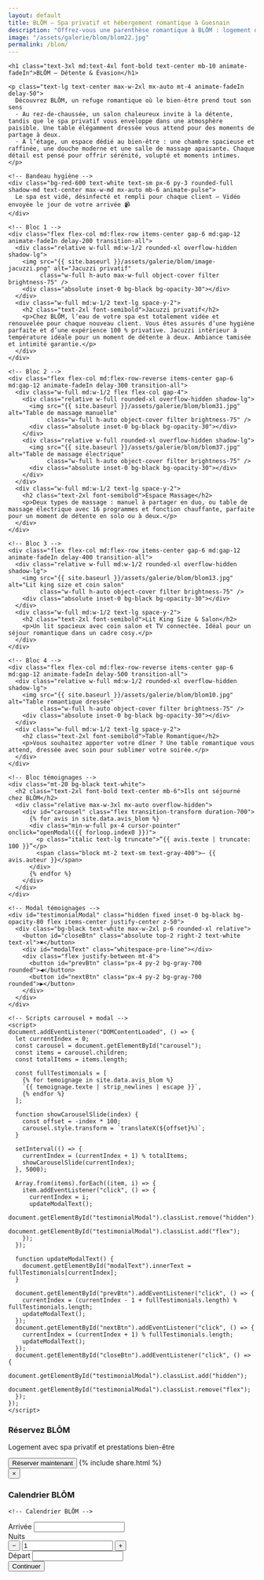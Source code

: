 ```yaml
---
layout: default
title: BLŌM – Spa privatif et hébergement romantique à Guesnain
description: "Offrez-vous une parenthèse romantique à BLŌM : logement de charme, spa privatif, détente et petit‑déjeuner inclus."
image: "/assets/galerie/blom/blom22.jpg"
permalink: /blom/
---
```


<section class="bg-black text-white py-12 px-4 w-full overflow-x-hidden">
  <div class="max-w-6xl mx-auto space-y-16">

    <h1 class="text-3xl md:text-4xl font-bold text-center mb-10 animate-fadeIn">BLŌM – Détente & Évasion</h1>

    <p class="text-lg text-center max-w-2xl mx-auto mt-4 animate-fadeIn delay-50">
      Découvrez BLŌM, un refuge romantique où le bien‑être prend tout son sens
      · Au rez-de-chaussée, un salon chaleureux invite à la détente, tandis que le spa privatif vous enveloppe dans une atmosphère paisible. Une table élégamment dressée vous attend pour des moments de partage à deux.
      · À l’étage, un espace dédié au bien-être : une chambre spacieuse et raffinée, une douche moderne et une salle de massage apaisante. Chaque détail est pensé pour offrir sérénité, volupté et moments intimes.
    </p>

    <!-- Bandeau hygiène -->
    <div class="bg-red-600 text-white text-sm px-6 py-3 rounded-full shadow-md text-center max-w-md mx-auto mb-6 animate-pulse">
      Le spa est vidé, désinfecté et rempli pour chaque client – Vidéo envoyée le jour de votre arrivée 📹
    </div>

    <!-- Bloc 1 -->
    <div class="flex flex-col md:flex-row items-center gap-6 md:gap-12 animate-fadeIn delay-200 transition-all">
      <div class="relative w-full md:w-1/2 rounded-xl overflow-hidden shadow-lg">
        <img src="{{ site.baseurl }}/assets/galerie/blom/image-jacuzzi.png" alt="Jacuzzi privatif"
             class="w-full h-auto max-w-full object-cover filter brightness-75" />
        <div class="absolute inset-0 bg-black bg-opacity-30"></div>
      </div>
      <div class="w-full md:w-1/2 text-lg space-y-2">
        <h2 class="text-2xl font-semibold">Jacuzzi privatif</h2>
        <p>Chez BLŌM, l’eau de votre spa est totalement vidée et renouvelée pour chaque nouveau client. Vous êtes assurés d’une hygiène parfaite et d’une expérience 100 % privative. Jacuzzi intérieur à température idéale pour un moment de détente à deux. Ambiance tamisée et intimité garantie.</p>
      </div>
    </div>

    <!-- Bloc 2 -->
    <div class="flex flex-col md:flex-row-reverse items-center gap-6 md:gap-12 animate-fadeIn delay-300 transition-all">
      <div class="w-full md:w-1/2 flex flex-col gap-4">
        <div class="relative w-full rounded-xl overflow-hidden shadow-lg">
          <img src="{{ site.baseurl }}/assets/galerie/blom/blom31.jpg" alt="Table de massage manuelle"
               class="w-full h-auto object-cover filter brightness-75" />
          <div class="absolute inset-0 bg-black bg-opacity-30"></div>
        </div>
        <div class="relative w-full rounded-xl overflow-hidden shadow-lg">
          <img src="{{ site.baseurl }}/assets/galerie/blom/blom37.jpg" alt="Table de massage électrique"
               class="w-full h-auto object-cover filter brightness-75" />
          <div class="absolute inset-0 bg-black bg-opacity-30"></div>
        </div>
      </div>
      <div class="w-full md:w-1/2 text-lg space-y-2">
        <h2 class="text-2xl font-semibold">Espace Massage</h2>
        <p>Deux types de massage : manuel à partager en duo, ou table de massage électrique avec 16 programmes et fonction chauffante, parfaite pour un moment de détente en solo ou à deux.</p>
      </div>
    </div>

    <!-- Bloc 3 -->
    <div class="flex flex-col md:flex-row items-center gap-6 md:gap-12 animate-fadeIn delay-400 transition-all">
      <div class="relative w-full md:w-1/2 rounded-xl overflow-hidden shadow-lg">
        <img src="{{ site.baseurl }}/assets/galerie/blom/blom13.jpg" alt="Lit king size et coin salon"
             class="w-full h-auto object-cover filter brightness-75" />
        <div class="absolute inset-0 bg-black bg-opacity-30"></div>
      </div>
      <div class="w-full md:w-1/2 text-lg space-y-2">
        <h2 class="text-2xl font-semibold">Lit King Size & Salon</h2>
        <p>Un lit spacieux avec coin salon et TV connectée. Idéal pour un séjour romantique dans un cadre cosy.</p>
      </div>
    </div>

    <!-- Bloc 4 -->
    <div class="flex flex-col md:flex-row-reverse items-center gap-6 md:gap-12 animate-fadeIn delay-500 transition-all">
      <div class="relative w-full md:w-1/2 rounded-xl overflow-hidden shadow-lg">
        <img src="{{ site.baseurl }}/assets/galerie/blom/blom10.jpg" alt="Table romantique dressée"
             class="w-full h-auto object-cover filter brightness-75" />
        <div class="absolute inset-0 bg-black bg-opacity-30"></div>
      </div>
      <div class="w-full md:w-1/2 text-lg space-y-2">
        <h2 class="text-2xl font-semibold">Table Romantique</h2>
        <p>Vous souhaitez apporter votre dîner ? Une table romantique vous attend, dressée avec soin pour sublimer votre soirée.</p>
      </div>
    </div>

    <!-- Bloc témoignages -->
    <div class="mt-20 bg-black text-white">
      <h2 class="text-2xl font-bold text-center mb-6">Ils ont séjourné chez BLŌM</h2>
      <div class="relative max-w-3xl mx-auto overflow-hidden">
        <div id="carousel" class="flex transition-transform duration-700">
          {% for avis in site.data.avis_blom %}
          <div class="min-w-full px-4 cursor-pointer" onclick="openModal({{ forloop.index0 }})">
            <p class="italic text-lg truncate">“{{ avis.texte | truncate: 100 }}”</p>
            <span class="block mt-2 text-sm text-gray-400">– {{ avis.auteur }}</span>
          </div>
          {% endfor %}
        </div>
      </div>
    </div>

    <!-- Modal témoignages -->
    <div id="testimonialModal" class="hidden fixed inset-0 bg-black bg-opacity-80 flex items-center justify-center z-50">
      <div class="bg-black text-white max-w-2xl p-6 rounded-xl relative">
        <button id="closeBtn" class="absolute top-2 right-2 text-white text-xl">✖</button>
        <div id="modalText" class="whitespace-pre-line"></div>
        <div class="flex justify-between mt-4">
          <button id="prevBtn" class="px-4 py-2 bg-gray-700 rounded">◀</button>
          <button id="nextBtn" class="px-4 py-2 bg-gray-700 rounded">▶</button>
        </div>
      </div>
    </div>

    <!-- Scripts carrousel + modal -->
    <script>
    document.addEventListener("DOMContentLoaded", () => {
      let currentIndex = 0;
      const carousel = document.getElementById("carousel");
      const items = carousel.children;
      const totalItems = items.length;

      const fullTestimonials = [
        {% for temoignage in site.data.avis_blom %}
        `{{ temoignage.texte | strip_newlines | escape }}`,
        {% endfor %}
      ];

      function showCarouselSlide(index) {
        const offset = -index * 100;
        carousel.style.transform = `translateX(${offset}%)`;
      }

      setInterval(() => {
        currentIndex = (currentIndex + 1) % totalItems;
        showCarouselSlide(currentIndex);
      }, 5000);

      Array.from(items).forEach((item, i) => {
        item.addEventListener("click", () => {
          currentIndex = i;
          updateModalText();
          document.getElementById("testimonialModal").classList.remove("hidden");
          document.getElementById("testimonialModal").classList.add("flex");
        });
      });

      function updateModalText() {
        document.getElementById("modalText").innerText = fullTestimonials[currentIndex];
      }

      document.getElementById("prevBtn").addEventListener("click", () => {
        currentIndex = (currentIndex - 1 + fullTestimonials.length) % fullTestimonials.length;
        updateModalText();
      });
      document.getElementById("nextBtn").addEventListener("click", () => {
        currentIndex = (currentIndex + 1) % fullTestimonials.length;
        updateModalText();
      });
      document.getElementById("closeBtn").addEventListener("click", () => {
        document.getElementById("testimonialModal").classList.add("hidden");
        document.getElementById("testimonialModal").classList.remove("flex");
      });
    });
    </script>

<!-- ====== BLOM : CTA + modal + calendrier + sélection ====== -->
<!-- Remplace entièrement l'ancien bloc BLŌM par celui-ci -->

<!-- Appel à l'action : Réserver BLŌM -->
<div class="mt-16 bg-white text-black py-6 px-4 text-center rounded-xl shadow-xl max-w-4xl mx-auto">
  <h3 class="text-2xl font-bold mb-2">Réservez BLŌM</h3>
  <p class="mb-4">Logement avec spa privatif et prestations bien-être</p>

  <div class="flex flex-col sm:flex-row sm:justify-center gap-4 mt-4">
    <button onclick="openCalendarBlom()" 
            class="inline-block bg-black text-white px-6 py-3 rounded-full font-semibold shadow hover:bg-gray-800 transition text-center">
      Réserver maintenant
    </button>
    {% include share.html %}
  </div>
</div>

<!-- Modal calendrier BLŌM -->
<div id="calendarModalBlom" class="fixed inset-0 bg-black bg-opacity-90 hidden items-center justify-center z-50 px-4" onclick="closeCalendarBlom(event)">
  <div class="bg-gray-900 text-white rounded-xl shadow-xl relative w-full max-w-5xl mx-auto p-6" onclick="event.stopPropagation()">
    <button onclick="closeCalendarBlom()" class="absolute top-2 right-4 text-3xl font-bold text-gray-400 hover:text-white">&times;</button>
    <h3 class="text-2xl font-bold text-center mt-2 mb-4">Calendrier BLŌM</h3>

    <!-- Calendrier BLŌM -->
<div id="calendar-container-blom" class="w-full h-[500px] md:h-[600px]"></div>

<script>
// Ouvre le modal calendrier
function openCalendar(logement) {
  if (logement === "BLOM") {
    document.getElementById("calendarModalBlom").classList.remove("hidden");
  }
  if (logement === "LIVA") {
    document.getElementById("calendarModalLiva").classList.remove("hidden");
  }
}

// Ferme le modal calendrier
function closeCalendar(logement, event) {
  if (event && event.target !== event.currentTarget) return; // éviter la fermeture si on clique à l'intérieur
  if (logement === "BLOM") {
    document.getElementById("calendarModalBlom").classList.add("hidden");
  }
  if (logement === "LIVA") {
    document.getElementById("calendarModalLiva").classList.add("hidden");
  }
}
</script>


<!-- Panneau de réservation -->
<div id="bookingPanelBlom" class="hidden mt-5 bg-gray-800 p-4 rounded-lg">
  <div class="grid grid-cols-1 sm:grid-cols-4 gap-4 items-end">
    <div>
      <label class="block text-sm mb-1 opacity-80">Arrivée</label>
      <input id="arrivalBlom" type="text" readonly class="w-full px-3 py-2 rounded text-black" />
    </div>
    <div>
      <label class="block text-sm mb-1 opacity-80">Nuits</label>
      <div class="flex items-center gap-2">
        <button type="button" onclick="adjustNightsBlom(-1)" class="px-3 py-2 rounded bg-gray-700 hover:bg-gray-600">−</button>
        <input id="nightsBlom" type="number" min="1" value="1" class="w-20 px-3 py-2 rounded text-black" />
        <button type="button" onclick="adjustNightsBlom(1)" class="px-3 py-2 rounded bg-gray-700 hover:bg-gray-600">+</button>
      </div>
    </div>
    <div>
      <label class="block text-sm mb-1 opacity-80">Départ</label>
      <input id="departureBlom" type="text" readonly class="w-full px-3 py-2 rounded text-black" />
    </div>
    <div class="sm:text-right">
      <button id="confirmBlom" class="w-full sm:w-auto px-5 py-3 rounded-full bg-red-600 hover:bg-red-700 font-semibold">
        Continuer
      </button>
    </div>
  </div>
</div>

<!-- FullCalendar -->
<link href="https://cdn.jsdelivr.net/npm/fullcalendar@6.1.8/index.global.min.css" rel="stylesheet" />
<script src="https://cdn.jsdelivr.net/npm/fullcalendar@6.1.8/index.global.min.js"></script>

<script>
function addDays(date, days) {
  const d = new Date(date);
  d.setDate(d.getDate() + days);
  return d;
}

async function initCalendarBlom() {
  try {
    console.log("[BLŌM] initCalendarBlom: fetching events...");
    const res = await fetch("https://calendar-proxy-production-231c.up.railway.app/api/reservations/BLOM");
    if (!res.ok) throw new Error("Erreur HTTP " + res.status);
    const eventsRaw = await res.json();

    const toISODate = d => {
      const x = new Date(d);
      return `${x.getFullYear()}-${String(x.getMonth()+1).padStart(2,'0')}-${String(x.getDate()).padStart(2,'0')}`;
    };

    const events = (eventsRaw || []).map(ev => {
      const s = new Date(ev.start);
      const e = new Date(ev.end);
      return {
        title: "Réservé",
        start: toISODate(s),
        end: toISODate(e),
        allDay: true,
        display: "block"
      };
    });

    // bloquer les jours réservés
    window.blockedDatesBlom = new Set();
    for (const ev of events) {
      let d = new Date(ev.start + "T00:00:00");
      const end = new Date(ev.end + "T00:00:00");
      while (d < end) {
        window.blockedDatesBlom.add(
          d.getFullYear() + "-" + String(d.getMonth()+1).padStart(2,'0') + "-" + String(d.getDate()).padStart(2,'0')
        );
        d = addDays(d, 1);
      }
    }

    const calendarEl = document.getElementById("calendar-container-blom");
    if (!calendarEl) return;

    if (window.calendars && window.calendars["BLOM"]) {
      try { window.calendars["BLOM"].destroy(); } catch(e){}
      window.calendars["BLOM"] = null;
    }

    const calendar = new FullCalendar.Calendar(calendarEl, {
      initialView: "dayGridMonth",
      height: "auto",
      locale: "fr",
      firstDay: 1,
      headerToolbar: { left: "prev,next today", center: "title", right: "" },
      events,
      displayEventTime: false,
      selectable: false,
      navLinks: false,
      dateClick: (info) => {
        onDateClickBlom(info);
      }
    });

    calendar.render();
    window.calendars = window.calendars || {};
    window.calendars["BLOM"] = calendar;

    // rendre toute la cellule cliquable
    calendarEl.addEventListener("click", (e) => {
      if (e.target.closest(".fc-event")) return;
      const dayCell = e.target.closest("[data-date]");
      if (!dayCell) return;
      const dateStr = dayCell.getAttribute("data-date");
      if (!dateStr) return;
      onDateClickBlom({ dateStr });
    });

  } catch (err) {
    console.error("[BLŌM] initCalendar error:", err);
  }
}

// gestion du clic sur une date
function onDateClickBlom(info) {
  const dateStr = info.dateStr;
  if (window.blockedDatesBlom && window.blockedDatesBlom.has(dateStr)) {
    alert("Cette date est déjà réservée.");
    return;
  }

  console.log("[BLŌM] onDateClickBlom déclenché :", dateStr);
  document.getElementById("arrivalBlom").value = dateStr;
  document.getElementById("nightsBlom").value = 1;

  const d = new Date(dateStr);
  d.setDate(d.getDate() + 1);
  document.getElementById("departureBlom").value = d.toISOString().split("T")[0];

  document.getElementById("bookingPanelBlom").classList.remove("hidden");
}

// ajuster les nuits
function adjustNightsBlom(delta) {
  const nightsInput = document.getElementById("nightsBlom");
  let nights = parseInt(nightsInput.value) + delta;
  if (nights < 1) nights = 1;
  nightsInput.value = nights;

  const arrival = document.getElementById("arrivalBlom").value;
  if (arrival) {
    const d = new Date(arrival);
    d.setDate(d.getDate() + nights);
    document.getElementById("departureBlom").value = d.toISOString().split("T")[0];
  }
}

document.addEventListener("DOMContentLoaded", initCalendarBlom);
</script>
